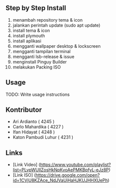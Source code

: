 ## Step by Step Install
1. menambah repository tema & icon
2. jalankan perintah update (sudo apt update)
3. install tema & icon
4. install plymouth
5. install aplikasi
6. mengganti wallpaper desktop & lockscreen
7. mengganti tampilan terminal
8. mengganti lsb-release & issue
9. menginstall Pinguy Builder
10. melakukan Packing ISO
## Usage
TODO: Write usage instructions
## Kontributor
- Ari Ardianto ( 4245 )
- Carlo Mahardika ( 4227 )
- Ifan Hidayat ( 4248 )                                      
- Katon Pambudi Luhur ( 4231 )
## Links
* [Link Video] (https://www.youtube.com/playlist?list=PLvpWUIlZosHkNpKvoAePMKBpfyL-eJz8P)
* [Link ISO] (https://drive.google.com/open?id=1CVjU8KZAce_NdJVaUiHaHJKUJHHXUePh)
